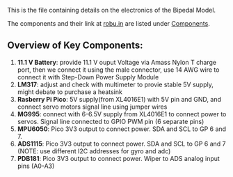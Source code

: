 This is the file containing details on the electronics of the Bipedal Model.

The components and their link at [robu.in](robu.in) are listed under [Components](components.md).

## Overview of Key Components:  
1. **11.1 V Battery**: provide 11.1 V ouput Voltage via Amass Nylon T charge port, then we connect it using the male connector, use 14 AWG wire to connect it with Step-Down Power Supply Module  
2. **LM317**: adjust and check with multimeter to provie stable 5V supply, might debate to purchase a heatsink  
3. **Rasberry Pi Pico**: 5V supply(from XL4016E1) with 5V pin and GND, and connect servo motors signal line using jumper wires  
4. **MG995**: connect with 6-6.5V supply from XL4016E1 to connect power to servos. Signal line connected to GPIO PWM pin (6 separate pins)
5. **MPU6050**: Pico 3V3 output to connect power. SDA and SCL to GP 6 and 7.
6. **ADS1115**: Pico 3V3 output to connect power. SDA and SCL to GP 6 and 7 (NOTE: use different I2C addresses for gyro and adc)
7. **PDB181**: Pico 3V3 output to connect power. Wiper to ADS analog input pins (A0-A3)
    
